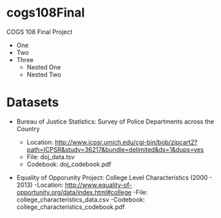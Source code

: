 # cogs108Final
COGS 108 Final Project

+ One
+ Two
+ Three
    - Nested One
    - Nested Two

# Datasets
+ Bureau of Justice Statistics: Survey of Police Departments across the Country
  - Location: http://www.icpsr.umich.edu/cgi-bin/bob/zipcart2?path=ICPSR&study=36217&bundle=delimited&ds=1&dups=yes
  - File: doj_data.tsv
  - Codebook: doj_codebook.pdf

+ Equality of Opporunity Project: College Level Characteristics (2000 - 2013)
  -Location: http://www.equality-of-opportunity.org/data/index.html#college
  -File: college_characteristics_data.csv
  -Codebook: college_characteristics_codebook.pdf
